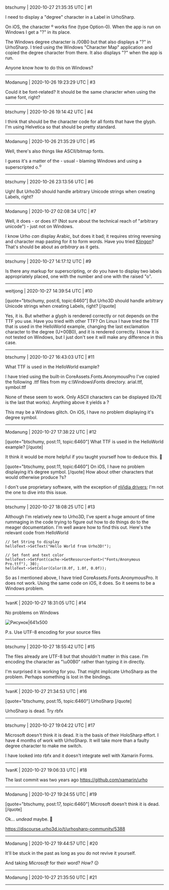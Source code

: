 btschumy | 2020-10-27 21:35:35 UTC | #1

I need to display a "degree" character in a Label in UrhoSharp.

On iOS, the character º works fine (type Option-0).  When the app is run on Windows I get a "?" in its place.  

The Windows degree character is /00B0 but that also displays a "?" in UrhoSharp.  I tried using the Windows "Character Map" application and copied the degree character from there.  It also displays "?" when the app is run.

Anyone know how to do this on Windows?

-------------------------

Modanung | 2020-10-26 19:23:29 UTC | #3

Could it be font-related? It should be the same character when using the same font, right?

-------------------------

btschumy | 2020-10-26 19:14:42 UTC | #4

I think that should be the character code for all fonts that have the glyph.  I'm using Helvetica so that should be pretty standard.

-------------------------

Modanung | 2020-10-26 21:35:29 UTC | #5

Well, there's also things like ASCII/bitmap fonts.

I guess it's a matter of the - usual - blaming Windows and using a superscripted o.<sup>o</sup>

-------------------------

btschumy | 2020-10-26 23:13:56 UTC | #6

Ugh!  But Urho3D should handle arbitrary Unicode strings when creating Labels, right?

-------------------------

Modanung | 2020-10-27 02:08:34 UTC | #7

Well, it does - or does it? (Not sure about the technical reach of "arbitrary unicode") - just not on Windows.

I know Urho *can* display Arabic, but does it bad; it requires string reversing and character map pasting for it to form words. Have you tried [Klingon](https://www.evertype.com/standards/csur/klingon.html)? That's should be about as *arbitrary* as it gets.

-------------------------

btschumy | 2020-10-27 14:17:12 UTC | #9

Is there any markup for superscripting, or do you have to display two labels appropriately placed, one with the number and one with the raised "o".

-------------------------

weitjong | 2020-10-27 14:39:54 UTC | #10

[quote="btschumy, post:6, topic:6460"]
But Urho3D should handle arbitrary Unicode strings when creating Labels, right?
[/quote]

Yes, it is. But whether a glyph is rendered correctly or not depends on the TTF you use. Have you tried with other TTF? On Linux I have tried the TTF that is used in the HelloWorld example, changing the last exclamation character to the degree (U+00B0), and it is rendered correctly. I know it is not tested on Windows, but I just don't see it will make any difference in this case.

-------------------------

btschumy | 2020-10-27 16:43:03 UTC | #11

What TTF is used in the HelloWorld example?

I have tried using the built-in CoreAssets.Fonts.AnonymousPro
I've copied the following .ttf files from my c:\Windows\Fonts directory.  arial.ttf, symbol.ttf

None of these seem to work.  Only ASCII characters can be displayed (0x7E is the last that works).  Anything above it yields a ?

This may be a Windows glitch.  On iOS, I have no problem displaying it's degree symbol.

-------------------------

Modanung | 2020-10-27 17:38:22 UTC | #12

[quote="btschumy, post:11, topic:6460"]
What TTF is used in the HelloWorld example?
[/quote]

It think it would be more helpful if you taught yourself how to deduce this. :fishing_pole_and_fish:

[quote="btschumy, post:11, topic:6460"]
On iOS, I have no problem displaying it’s degree symbol.
[/quote]
How about other characters that would otherwise produce ?s?

I don't use proprietary software, with the exception of [nVidia drivers](https://www.youtube-nocookie.com/embed/iYWzMvlj2RQ?autoplay=true); I'm not the one to dive into this issue.

-------------------------

btschumy | 2020-10-27 18:08:25 UTC | #13

Although I'm relatively new to Urho3D, I've spent a huge amount of time rummaging in the code trying to figure out how to do things do to the meager documentation.  I'm well aware how to find this out.  Here's the relevant code from HelloWorld

    // Set String to display
    helloText->SetText("Hello World from Urho3D!");

    // Set font and text color
    helloText->SetFont(cache->GetResource<Font>("Fonts/Anonymous Pro.ttf"), 30);
    helloText->SetColor(Color(0.0f, 1.0f, 0.0f));

So as I mentioned above, I have tried CoreAssets.Fonts.AnonymousPro.  It does not work.  Using the same code on iOS, it does.  So it seems to be a Windows problem.

-------------------------

1vanK | 2020-10-27 18:31:05 UTC | #14

No problems on Windows

![Рисунок|641x500](upload://pLFNGOsIFwTbOgld8eMf1SSOG6w.png) 

P.s. Use UTF-8 encoding for your source files

-------------------------

btschumy | 2020-10-27 18:55:42 UTC | #15

The files already are UTF-8 but that shouldn't matter in this case.  I'm encoding the character as "\u00B0" rather than typing it in directly.

I'm surprised it is working for you.  That might implicate UrhoSharp as the problem.  Perhaps something is lost in the bindings.

-------------------------

1vanK | 2020-10-27 21:34:53 UTC | #16

[quote="btschumy, post:15, topic:6460"]
UrhoSharp
[/quote]

UrhoSharp is dead. Try rbfx

-------------------------

btschumy | 2020-10-27 19:04:22 UTC | #17

Microsoft doesn't think it is dead.  It is the basis of their HoloSharp effort.  I have 4 months of work with UrhoSharp.  It will take more than a faulty degree character to make me switch.

I have looked into rbfx and it doesn't integrate well with Xamarin Forms.

-------------------------

1vanK | 2020-10-27 19:06:33 UTC | #18

The last commit was two years ago https://github.com/xamarin/urho

-------------------------

Modanung | 2020-10-27 19:24:55 UTC | #19

[quote="btschumy, post:17, topic:6460"]
Microsoft doesn’t think it is dead.
[/quote]

Ok... *undead* maybe. :zombie: 

https://discourse.urho3d.io/t/urhosharp-community/5388

-------------------------

Modanung | 2020-10-27 19:44:57 UTC | #20

It'll be stuck in the past as long as you do not revive it yourself.

And taking _Microsoft_ for their word? *How?* :confused:

-------------------------

Modanung | 2020-10-27 21:35:50 UTC | #21



-------------------------

